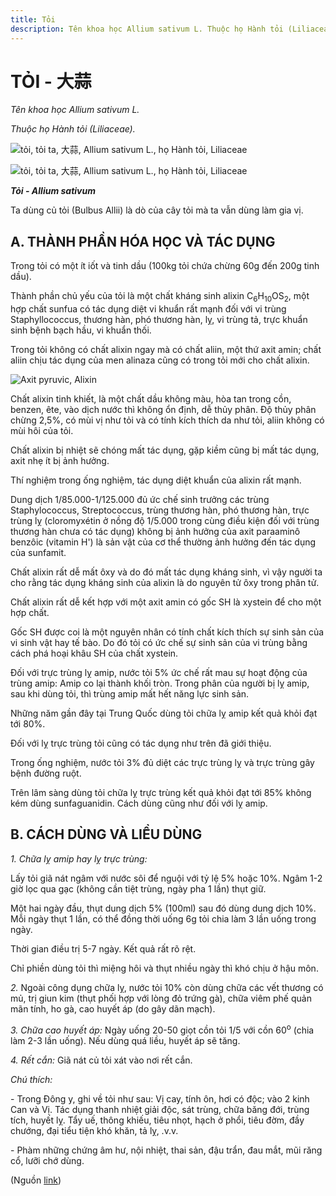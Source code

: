 ```yaml
---
title: Tỏi
description: Tên khoa học Allium sativum L. Thuộc họ Hành tỏi (Liliaceae). Ta dùng củ tỏi (Bulbus Allii) là dò của cây tỏi mà ta vẫn dùng làm gia vị.
---
```

# TỎI - 大蒜

*Tên khoa học Allium sativum L.*

*Thuộc họ Hành tỏi (Liliaceae).*

![tỏi, tỏi ta, 大蒜, Allium sativum L., họ Hành tỏi, Liliaceae](/imgs/do-tat-loi/ctvvtvn/toi.jpg)

![tỏi, tỏi ta, 大蒜, Allium sativum L., họ Hành tỏi, Liliaceae](/imgs/do-tat-loi/ctvvtvn/toi-2.jpg)

***Tỏi - Allium sativum***

Ta dùng củ tỏi (Bulbus Allii) là dò của cây tỏi mà ta vẫn dùng làm gia vị.

## A. THÀNH PHẦN HÓA HỌC VÀ TÁC DỤNG

Trong tỏi có một ít iốt và tinh dầu (100kg tỏi chứa chừng 60g đến 200g tinh dầu).

Thành phần chủ yếu của tỏi là một chất kháng sinh alixin C<sub>6</sub>H<sub>10</sub>OS<sub>2</sub>, một hợp chất sunfua có tác dụng diệt vi khuẩn rất mạnh đối với vi trùng Staphyllococcus, thương hàn, phó thương hàn, lỵ, vi trùng tả, trực khuẩn sinh bệnh bạch hầu, vi khuẩn thối.

Trong tỏi không có chất alixin ngay mà có chất aliin, một thứ axit amin; chất aliin chịu tác dụng của men alinaza cũng có trong tỏi mới cho chất alixin.

![Axit pyruvic, Alixin](/imgs/do-tat-loi/ctvvtvn/toi-3.jpg)

Chất alixin tinh khiết, là một chất dầu không màu, hòa tan trong cồn, benzen, ête, vào dịch nước thì không ổn định, dễ thủy phân. Độ thủy phân chừng 2,5%, có mùi vị như tỏi và có tính kích thích da như tỏi, aliin không có mùi hôi của tỏi.

Chất alixin bị nhiệt sẽ chóng mất tác dụng, gặp kiềm cũng bị mất tác dụng, axit nhẹ ít bị ảnh hưởng.

Thí nghiệm trong ống nghiệm, tác dụng diệt khuẩn của alixin rất mạnh.

Dung dịch 1/85.000-1/125.000 đủ ức chế sinh trưởng các trùng Staphylococcus, Streptococcus, trùng thương hàn, phó thương hàn, trực trùng lỵ (cloromyxétin ở nồng độ 1/5.000 trong cùng điều kiện đối với trùng thương hàn chưa có tác dụng) không bị ảnh hưởng của axit paraaminô benzôic (vitamin H') là sản vật của cơ thể thường ảnh hưởng đến tác dụng của sunfamit.

Chất alixin rất dễ mất ôxy và do đó mất tác dụng kháng sinh, vì vậy người ta cho rằng tác dụng kháng sinh của alixin là do nguyên tử ôxy trong phân tử.

Chất alixin rất dễ kết hợp với một axit amin có gốc SH là xystein để cho một hợp chất.

Gốc SH được coi là một nguyên nhân có tính chất kích thích sự sinh sản của vi sinh vật hay tế bào. Do đó tỏi có ức chế sự sinh sản của vi trùng bằng cách phá hoại khâu SH của chất xystein.

Đối với trực trùng lỵ amip, nước tỏi 5% ức chế rất mau sự hoạt động của trùng amip: Amip co lại thành khối tròn. Trong phân của người bị lỵ amip, sau khi dùng tỏi, thì trùng amip mất hết năng lực sinh sản.

Những năm gần đây tại Trung Quốc dùng tỏi chữa lỵ amip kết quả khỏi đạt tới 80%.

Đối với lỵ trực trùng tỏi cũng có tác dụng như trên đã giới thiệu.

Trong ống nghiệm, nước tỏi 3% đủ diệt các trực trùng lỵ và trực trùng gây bệnh đường ruột.

Trên lâm sàng dùng tỏi chữa lỵ trực trùng kết quả khỏi đạt tới 85% không kém dùng sunfaguanidin. Cách dùng cũng như đối với lỵ amip.

## B. CÁCH DÙNG VÀ LIỀU DÙNG

*1\. Chữa lỵ amip hay lỵ trực trùng:*

Lấy tỏi giã nát ngâm với nước sôi để nguội với tỷ lệ 5% hoặc 10%. Ngâm 1-2 giờ lọc qua gạc (không cần tiệt trùng, ngày pha 1 lần) thụt giữ.

Một hai ngày đầu, thụt dung dịch 5% (100ml) sau đó dùng dung dịch 10%. Mỗi ngày thụt 1 lần, có thể đồng thời uống 6g tỏi chia làm 3 lần uống trong ngày.

Thời gian điều trị 5-7 ngày. Kết quả rất rõ rệt.

Chỉ phiền dùng tỏi thì miệng hôi và thụt nhiều ngày thì khó chịu ở hậu môn.

*2.* Ngoài công dụng chữa lỵ, nước tỏi 10% còn dùng chữa các vết thương có mủ, trị giun kim (thụt phối hợp với lòng đỏ trứng gà), chữa viêm phế quản mãn tính, ho gà, cao huyết áp (do gây dãn mạch).

*3\. Chữa cao huyết áp:* Ngày uống 20-50 giọt cồn tỏi 1/5 với cồn 60<sup>o</sup> (chia làm 2-3 lần uống). Nếu dùng quá liều, huyết áp sẽ tăng.

*4\. Rết cắn:* Giã nát củ tỏi xát vào nơi rết cắn.

*Chú thích:*

\- Trong Đông y, ghi về tỏi như sau: Vị cay, tính ôn, hơi có độc; vào 2 kinh Can và Vị. Tác dụng thanh nhiệt giải độc, sát trùng, chữa băng đới, trùng tích, huyết lỵ. Tẩy uế, thông khiếu, tiêu nhọt, hạch ở phổi, tiêu đờm, đầy chướng, đại tiểu tiện khó khăn, tả lỵ, .v.v.

\- Phàm những chứng âm hư, nội nhiệt, thai sản, đậu trẩn, đau mắt, mũi răng cổ, lưỡi chớ dùng.

(Nguồn <a href="http://www.thuocvuonnha.com/nhung-cay-thuoc-va-vi-thuoc-viet-nam/ket-qua-tra-cuu/toi" target="_blank">link</a>)
